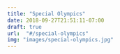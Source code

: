 ```yaml
---
title: "Special Olympics"
date: 2018-09-27T21:51:11-07:00
draft: true
url:  "#/special-olympics"
img: "images/special-olympics.jpg"
---
```

